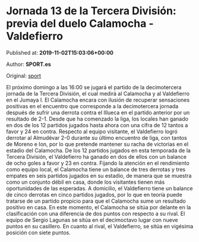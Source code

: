 
# Jornada 13 de la Tercera División: previa del duelo Calamocha - Valdefierro

Published at: **2019-11-02T15:03:06+00:00**

Author: **SPORT.es**

Original: [sport](https://www.sport.es/es/noticias/tercera-division/jornada-13-de-la-tercera-division-previa-del-duelo-calamocha---valdefierro-7711606)

El próximo domingo a las 16:00 se jugará el partido de la decimotercera jornada de la Tercera División, el cual medirá al Calamocha y al Valdefierro en el Jumaya I.
El Calamocha encara con ilusión de recuperar sensaciones positivas en el encuentro que corresponde a la decimotercera jornada después de sufrir una derrota contra el Illueca en el partido anterior por un resultado de 2-1. Desde que ha comenzado la liga, los locales han ganado en dos de los 12 partidos jugados hasta ahora con una cifra de 12 tantos a favor y 24 en contra.
Respecto al equipo visitante, el Valdefierro logró derrotar al Almudévar 2-0 durante su último encuentro de liga, con tantos de Moreno e Ion, por lo que pretende mantener su racha de victorias en el estadio del Calamocha. De los 12 partidos jugados en esta temporada de la Tercera División, el Valdefierro ha ganado en dos de ellos con un balance de ocho goles a favor y 23 en contra.
Fijando la atención en el rendimiento como equipo local, el Calamocha tiene un balance de tres derrotas y tres empates en seis partidos jugados en su estadio, de manera que se muestra como un conjunto débil en casa, donde los visitantes tienen más oportunidades de las esperadas. A domicilio, el Valdefierro tiene un balance de cinco derrotas en cinco partidos jugados, por lo que en teoría puede tratarse de un partido propicio para que el Calamocha sume un resultado positivo en casa.
En este momento, el Calamocha se sitúa por delante en la clasificación con una diferencia de dos puntos con respecto a su rival. El equipo de Sergio Lagunas se sitúa en el decimoctavo lugar con nueve puntos en su casillero. En cuanto al rival, el Valdefierro, se sitúa en vigésima posición con siete puntos.
